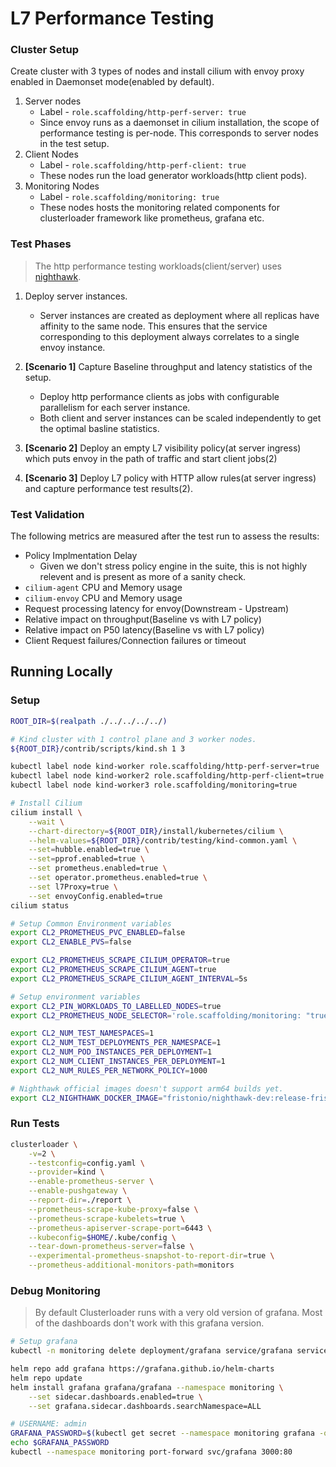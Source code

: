 # L7 Performance Testing

### Cluster Setup

Create cluster with 3 types of nodes and install cilium with envoy proxy enabled in Daemonset mode(enabled by default).

1. Server nodes
    * Label - `role.scaffolding/http-perf-server: true`
    * Since envoy runs as a daemonset in cilium installation, the scope of performance testing is per-node. This corresponds to server nodes in the test setup.
2. Client Nodes
    * Label - `role.scaffolding/http-perf-client: true`
    * These nodes run the load generator workloads(http client pods).
3. Monitoring Nodes
    * Label - `role.scaffolding/monitoring: true`
    * These nodes hosts the monitoring related components for clusterloader framework like prometheus, grafana etc.

### Test Phases

> The http performance testing workloads(client/server) uses [nighthawk](https://github.com/envoyproxy/nighthawk).

1. Deploy server instances.
    * Server instances are created as deployment where all replicas have affinity to the same node. This ensures that the service corresponding to this deployment always correlates to a single envoy instance.

2. **[Scenario 1]** Capture Baseline throughput and latency statistics of the setup.
    * Deploy http performance clients as jobs with configurable parallelism for each server instance.
    * Both client and server instances can be scaled independently to get the optimal basline statistics.

3. **[Scenario 2]** Deploy an empty L7 visibility policy(at server ingress) which puts envoy in the path of traffic and start client jobs(2)

4. **[Scenario 3]** Deploy L7 policy with HTTP allow rules(at server ingress) and capture performance test results(2).

### Test Validation

The following metrics are measured after the test run to assess the results:

* Policy Implmentation Delay
    * Given we don't stress policy engine in the suite, this is not highly relevent and is present as more of a sanity check.
* `cilium-agent` CPU and Memory usage
* `cilium-envoy` CPU and Memory usage
* Request processing latency for envoy(Downstream - Upstream)
* Relative impact on throughput(Baseline vs with L7 policy)
* Relative impact on P50 latency(Baseline vs with L7 policy)
* Client Request failures/Connection failures or timeout

## Running Locally

### Setup

```bash
ROOT_DIR=$(realpath ./../../../../)

# Kind cluster with 1 control plane and 3 worker nodes.
${ROOT_DIR}/contrib/scripts/kind.sh 1 3

kubectl label node kind-worker role.scaffolding/http-perf-server=true
kubectl label node kind-worker2 role.scaffolding/http-perf-client=true
kubectl label node kind-worker3 role.scaffolding/monitoring=true

# Install Cilium
cilium install \
    --wait \
    --chart-directory=${ROOT_DIR}/install/kubernetes/cilium \
    --helm-values=${ROOT_DIR}/contrib/testing/kind-common.yaml \
    --set=hubble.enabled=true \
    --set=pprof.enabled=true \
    --set prometheus.enabled=true \
    --set operator.prometheus.enabled=true \
    --set l7Proxy=true \
    --set envoyConfig.enabled=true
cilium status

# Setup Common Environment variables
export CL2_PROMETHEUS_PVC_ENABLED=false
export CL2_ENABLE_PVS=false

export CL2_PROMETHEUS_SCRAPE_CILIUM_OPERATOR=true
export CL2_PROMETHEUS_SCRAPE_CILIUM_AGENT=true
export CL2_PROMETHEUS_SCRAPE_CILIUM_AGENT_INTERVAL=5s

# Setup environment variables
export CL2_PIN_WORKLOADS_TO_LABELLED_NODES=true
export CL2_PROMETHEUS_NODE_SELECTOR='role.scaffolding/monitoring: "true"'

export CL2_NUM_TEST_NAMESPACES=1
export CL2_NUM_TEST_DEPLOYMENTS_PER_NAMESPACE=1
export CL2_NUM_POD_INSTANCES_PER_DEPLOYMENT=1
export CL2_NUM_CLIENT_INSTANCES_PER_DEPLOYMENT=1
export CL2_NUM_RULES_PER_NETWORK_POLICY=1000

# Nighthawk official images doesn't support arm64 builds yet.
export CL2_NIGHTHAWK_DOCKER_IMAGE="fristonio/nighthawk-dev:release-fristonio-test"
```

### Run Tests

```bash
clusterloader \
    -v=2 \
    --testconfig=config.yaml \
    --provider=kind \
    --enable-prometheus-server \
    --enable-pushgateway \
    --report-dir=./report \
    --prometheus-scrape-kube-proxy=false \
    --prometheus-scrape-kubelets=true \
    --prometheus-apiserver-scrape-port=6443 \
    --kubeconfig=$HOME/.kube/config \
    --tear-down-prometheus-server=false \
    --experimental-prometheus-snapshot-to-report-dir=true \
    --prometheus-additional-monitors-path=monitors
```

### Debug Monitoring

> By default Clusterloader runs with a very old version of grafana.
> Most of the dashboards don't work with this grafana version.

```bash
# Setup grafana
kubectl -n monitoring delete deployment/grafana service/grafana serviceaccount/grafana

helm repo add grafana https://grafana.github.io/helm-charts
helm repo update
helm install grafana grafana/grafana --namespace monitoring \
    --set sidecar.dashboards.enabled=true \
    --set grafana.sidecar.dashboards.searchNamespace=ALL

# USERNAME: admin
GRAFANA_PASSWORD=$(kubectl get secret --namespace monitoring grafana -o jsonpath="{.data.admin-password}" | base64 --decode ; echo)
echo $GRAFANA_PASSWORD
kubectl --namespace monitoring port-forward svc/grafana 3000:80
```